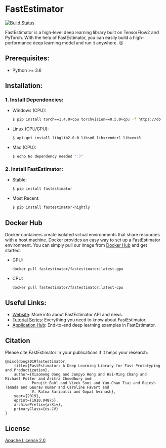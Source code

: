 # FastEstimator

[![Build Status](http://jenkins.fastestimator.org:8080/buildStatus/icon?subject=PR-test&job=fastestimator%2Ffastestimator%2Fr1.0)](http://jenkins.fastestimator.org:8080/job/fastestimator/job/fastestimator/job/r1.0/)

FastEstimator is a high-level deep learning library built on TensorFlow2 and PyTorch. With the help of FastEstimator, you can easily build a high-performance deep learning model and run it anywhere. :wink:


## Prerequisites:
* Python >= 3.6

## Installation:
### 1. Install Dependencies:
* Windows (CPU):
    ``` bash
    $ pip install torch==1.4.0+cpu torchvision==0.5.0+cpu -f https://download.pytorch.org/whl/torch_stable.html
    ```

* Linux (CPU/GPU):
    ``` bash
    $ apt-get install libglib2.0-0 libsm6 libxrender1 libxext6
    ```

* Mac (CPU):
    ``` bash
    $ echo No dependency needed ":)"
    ```

### 2. Install FastEstimator:
* Stable:
    ``` bash
    $ pip install fastestimator
    ```
* Most Recent:
    ``` bash
    $ pip install fastestimator-nightly
    ```


## Docker Hub
Docker containers create isolated virtual environments that share resources with a host machine. Docker provides an easy way to set up a FastEstimator environment. You can simply pull our image from [Docker Hub](https://hub.docker.com/r/fastestimator/fastestimator/tags) and get started:

* GPU:
    ``` bash
    docker pull fastestimator/fastestimator:latest-gpu
    ```
* CPU:
    ``` bash
    docker pull fastestimator/fastestimator:latest-cpu
    ```



## Useful Links:
* [Website](https://www.fastestimator.org): More info about FastEstimator API and news.
* [Tutorial Series](https://github.com/fastestimator/fastestimator/tree/master/tutorial): Everything you need to know about FastEstimator.
* [Application Hub](https://github.com/fastestimator/fastestimator/tree/master/apphub): End-to-end deep learning examples in FastEstimator.



## Citation
Please cite FastEstimator in your publications if it helps your research:
```
@misc{dong2019fastestimator,
    title={FastEstimator: A Deep Learning Library for Fast Prototyping and Productization},
    author={Xiaomeng Dong and Junpyo Hong and Hsi-Ming Chang and Michael Potter and Aritra Chowdhury and
            Purujit Bahl and Vivek Soni and Yun-Chan Tsai and Rajesh Tamada and Gaurav Kumar and Caroline Favart and
            V. Ratna Saripalli and Gopal Avinash},
    year={2019},
    eprint={1910.04875},
    archivePrefix={arXiv},
    primaryClass={cs.CV}
}
```

## License
[Apache License 2.0](https://github.com/fastestimator/fastestimator/blob/master/LICENSE)
